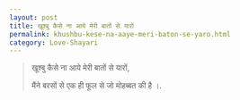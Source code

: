 ```yaml
---
layout: post
title: खूश्बु कैसे ना आये मेरी बातों से यारों
permalink: khushbu-kese-na-aaye-meri-baton-se-yaro.html
category: Love-Shayari
---
```

> खूश्बु कैसे ना आये मेरी बातों से यारों,
> 
> मैंने बरसों से एक ही फूल से जो मोहब्बत की है ।.